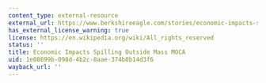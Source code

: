 ```yaml
---
content_type: external-resource
external_url: https://www.berkshireeagle.com/stories/economic-impacts-spilling-outside-mass-moca,508746
has_external_license_warning: true
license: https://en.wikipedia.org/wiki/All_rights_reserved
status: ''
title: Economic Impacts Spilling Outside Mass MOCA
uid: 1e08699b-098d-4b2c-8aae-374b0b14d3f6
wayback_url: ''
---
```


